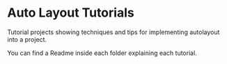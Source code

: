 # Auto Layout Tutorials

Tutorial projects showing techniques and tips for implementing autolayout into a project.

You can find a Readme inside each folder explaining each tutorial.